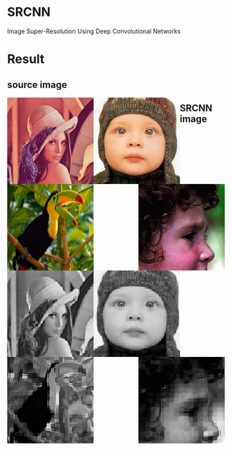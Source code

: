 # SRCNN
Image Super-Resolution Using Deep Convolutional Networks

# Result

## source image
<div>
  <img src="https://github.com/ch135/SRCNN/blob/master/Test/Set14/lenna.bmp" width="200" height="200" align="left"/>
  <img src="https://github.com/ch135/SRCNN/blob/master/Test/Set5/baby_GT.bmp" width="200" height="200" align="left"/>
  <img src="https://github.com/ch135/SRCNN/blob/master/Test/Set5/bird_GT.bmp" width="200" height="200" align="left"/>
  <img src="https://github.com/ch135/SRCNN/blob/master/Test/Set5/head_GT.bmp" width="200" height="200" align="right"/>
</div>

## SRCNN image
<div>
  <img src="https://github.com/ch135/SRCNN/blob/master/sample/text_image.png" width="200" height="200" alt="结果" align="left"/>
  <img src="https://github.com/ch135/SRCNN/blob/master/sample/text_image0.png" width="200" height="200" alt="结果" align="left"/>
  <img src="https://github.com/ch135/SRCNN/blob/master/sample/text_image1.png" width="200" height="200" alt="结果" align="left"/>
  <img src="https://github.com/ch135/SRCNN/blob/master/sample/text_image3.png" width="200" height="200" alt="结果" align="right"/>
</div>
